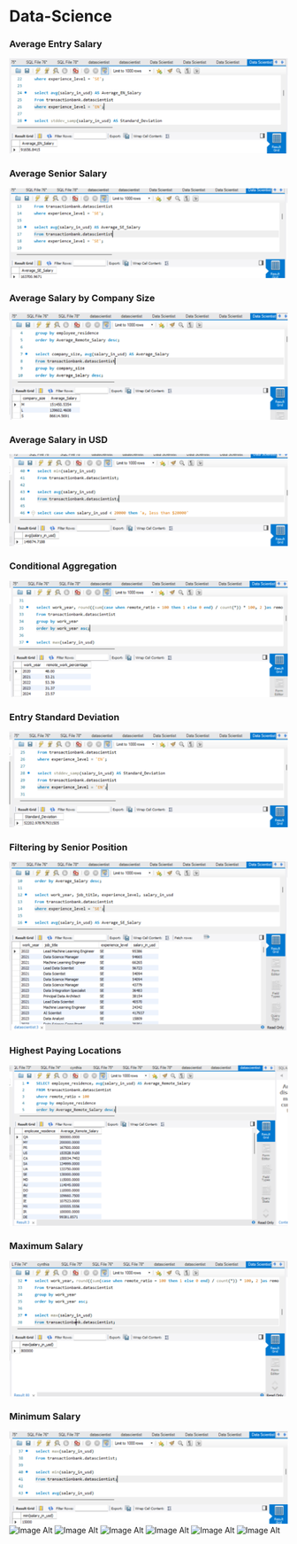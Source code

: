 # Data-Science
### Average Entry Salary
![Image Alt](https://github.com/CynthiaBanjo/Data-Science/blob/main/Average%20EN%20Salary.png)
### Average Senior Salary
![Image Alt](https://github.com/CynthiaBanjo/Data-Science/blob/main/Average%20SE%20salary.png)
### Average Salary by Company Size
![Image Alt](https://github.com/CynthiaBanjo/Data-Science/blob/main/Average%20Salary%20By%20Company%20Size.png)
### Average Salary in USD
![Image Alt](https://github.com/CynthiaBanjo/Data-Science/blob/main/Average%20Salary%20in%20USD.png)
### Conditional Aggregation
![Image Alt](https://github.com/CynthiaBanjo/Data-Science/blob/main/Conditiona%20Aggregation.png)
### Entry Standard Deviation
![Image Alt](https://github.com/CynthiaBanjo/Data-Science/blob/main/EN%20Standard%20Deviation.png)
### Filtering by Senior Position
![Image Alt](https://github.com/CynthiaBanjo/Data-Science/blob/main/Filtering%20by%20Senior%20Position.png)
### Highest Paying Locations
![Image Alt](https://github.com/CynthiaBanjo/Data-Science/blob/main/Highest%20Paying%20Locations.png)
### Maximum Salary
![Image Alt](https://github.com/CynthiaBanjo/Data-Science/blob/main/Maximum%20Salary.png)
### Minimum Salary
![Image Alt](https://github.com/CynthiaBanjo/Data-Science/blob/main/Minimum%20Salary.png)
![Image Alt]()
![Image Alt]()
![Image Alt]()
![Image Alt]()
![Image Alt]()
![Image Alt]()
